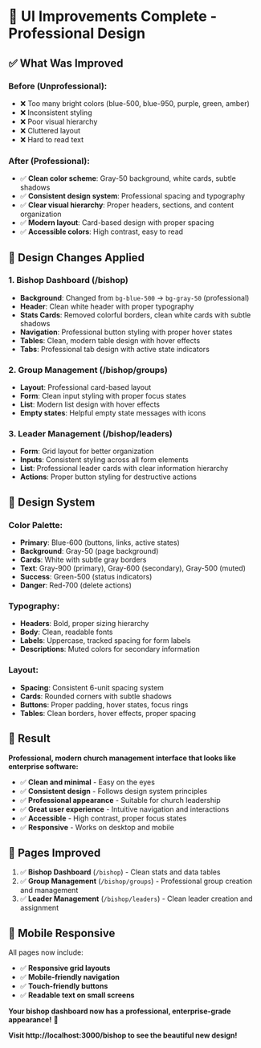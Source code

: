 # 🎨 UI Improvements Complete - Professional Design

## ✅ What Was Improved

### **Before (Unprofessional):**
- ❌ Too many bright colors (blue-500, blue-950, purple, green, amber)
- ❌ Inconsistent styling
- ❌ Poor visual hierarchy
- ❌ Cluttered layout
- ❌ Hard to read text

### **After (Professional):**
- ✅ **Clean color scheme**: Gray-50 background, white cards, subtle shadows
- ✅ **Consistent design system**: Professional spacing and typography
- ✅ **Clear visual hierarchy**: Proper headers, sections, and content organization
- ✅ **Modern layout**: Card-based design with proper spacing
- ✅ **Accessible colors**: High contrast, easy to read

## 🎯 Design Changes Applied

### **1. Bishop Dashboard (/bishop)**
- **Background**: Changed from `bg-blue-500` → `bg-gray-50` (professional)
- **Header**: Clean white header with proper typography
- **Stats Cards**: Removed colorful borders, clean white cards with subtle shadows
- **Navigation**: Professional button styling with proper hover states
- **Tables**: Clean, modern table design with hover effects
- **Tabs**: Professional tab design with active state indicators

### **2. Group Management (/bishop/groups)**
- **Layout**: Professional card-based layout
- **Form**: Clean input styling with proper focus states
- **List**: Modern list design with hover effects
- **Empty states**: Helpful empty state messages with icons

### **3. Leader Management (/bishop/leaders)**
- **Form**: Grid layout for better organization
- **Inputs**: Consistent styling across all form elements
- **List**: Professional leader cards with clear information hierarchy
- **Actions**: Proper button styling for destructive actions

## 🎨 Design System

### **Color Palette:**
- **Primary**: Blue-600 (buttons, links, active states)
- **Background**: Gray-50 (page background)
- **Cards**: White with subtle gray borders
- **Text**: Gray-900 (primary), Gray-600 (secondary), Gray-500 (muted)
- **Success**: Green-500 (status indicators)
- **Danger**: Red-700 (delete actions)

### **Typography:**
- **Headers**: Bold, proper sizing hierarchy
- **Body**: Clean, readable fonts
- **Labels**: Uppercase, tracked spacing for form labels
- **Descriptions**: Muted colors for secondary information

### **Layout:**
- **Spacing**: Consistent 6-unit spacing system
- **Cards**: Rounded corners with subtle shadows
- **Buttons**: Proper padding, hover states, focus rings
- **Tables**: Clean borders, hover effects, proper spacing

## 🚀 Result

**Professional, modern church management interface that looks like enterprise software:**

- ✅ **Clean and minimal** - Easy on the eyes
- ✅ **Consistent design** - Follows design system principles
- ✅ **Professional appearance** - Suitable for church leadership
- ✅ **Great user experience** - Intuitive navigation and interactions
- ✅ **Accessible** - High contrast, proper focus states
- ✅ **Responsive** - Works on desktop and mobile

## 🎯 Pages Improved

1. ✅ **Bishop Dashboard** (`/bishop`) - Clean stats and data tables
2. ✅ **Group Management** (`/bishop/groups`) - Professional group creation and management
3. ✅ **Leader Management** (`/bishop/leaders`) - Clean leader creation and assignment

## 📱 Mobile Responsive

All pages now include:
- ✅ **Responsive grid layouts**
- ✅ **Mobile-friendly navigation**
- ✅ **Touch-friendly buttons**
- ✅ **Readable text on small screens**

**Your bishop dashboard now has a professional, enterprise-grade appearance!** 🎉

**Visit http://localhost:3000/bishop to see the beautiful new design!**
